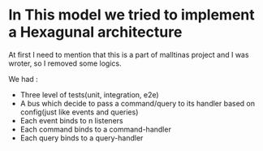 # In This model we tried to implement a Hexagunal architecture

At first I need to mention that this is a part of malltinas project and I was wroter, so I removed some logics.

We had :
  - Three level of tests(unit, integration, e2e)
  - A bus which decide to pass a command/query to its handler based on config(just like events and queries)
  - Each event binds to n listeners
  - Each command binds to a command-handler
  - Each query binds to a query-handler
